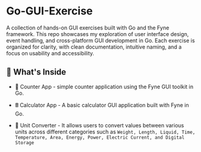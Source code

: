 # Go-GUI-Exercise
A collection of hands-on GUI exercises built with Go and the Fyne framework. This repo showcases my exploration of user interface design, event handling, and cross-platform GUI development in Go. Each exercise is organized for clarity, with clean documentation, intuitive naming, and a focus on usability and accessibility.


## 🚀 What's Inside
- 🧮 Counter App - simple counter application using the Fyne GUI toolkit in Go.
  
- 🖩 Calculator App - A basic calculator GUI application built with Fyne in Go.
  
- 🔄 Unit Converter - It allows users to convert values between various units across different categories such as ```Weight, Length, Liquid, Time, Temperature, Area, Energy, Power, Electric Current, and Digital Storage```
